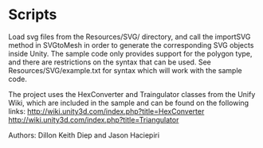 # Scripts
Load svg files from the Resources/SVG/ directory, and call the importSVG method in SVGtoMesh in order to generate the corresponding SVG objects inside Unity. The sample code only provides support for the polygon type, and there are restrictions on the syntax that can be used. See Resources/SVG/example.txt for syntax which will work with the sample code. 

The project uses the HexConverter and Traingulator classes from the Unify Wiki, which are included in the sample and can be found on the following links: 
http://wiki.unity3d.com/index.php?title=HexConverter
http://wiki.unity3d.com/index.php?title=Triangulator 

Authors:
Dillon Keith Diep and Jason Haciepiri

